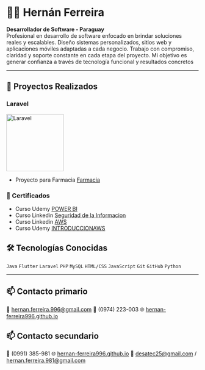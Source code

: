 # 👨‍💻 Hernán Ferreira

**Desarrollador de Software - Paraguay**  
Profesional en desarrollo de software enfocado en brindar soluciones reales y escalables.
Diseño sistemas personalizados, sitios web y aplicaciones móviles adaptadas a cada negocio.
Trabajo con compromiso, claridad y soporte constante en cada etapa del proyecto.
Mi objetivo es generar confianza a través de tecnología funcional y resultados concretos

---

## 🚀 Proyectos Realizados

<h3>Laravel</h3>
<img src="https://github.com/user-attachments/assets/685c88f5-f0f5-45a0-a91b-397409d33409" alt="Laravel" width="150">

- Proyecto para Farmacia [Farmacia](Laravel/sistemafarmacia)

### 🏅 Certificados

- Curso Udemy [POWER BI](certificados/Udemy_POWERBI.pdf)
- Curso Linkedin [Seguridad de la Informacion](certificados/Seguridadinformacion.pdf)
- Curso Linkedin [AWS](certificados/IntroduccionAWS.pdf)
- Curso Udemy [INTRODUCCIONAWS](certificados/Desarrolloweb.pdf)

## 🛠️ Tecnologías Conocidas

`Java` `Flutter` `Laravel` `PHP` `MySQL` `HTML/CSS` `JavaScript` `Git` `GitHub` `Python` 

---

## 📫 Contacto primario

📧 hernan.ferreira.996@gmail.com
📱 (0974) 223-003
🌐 [hernan-ferreira996.github.io](https://hernan-ferreira996.github.io)

## 📫 Contacto secundario

📱 (0991) 385-981
🌐 [hernan-ferreira996.github.io](https://hernan-ferreira996.github.io)
📧 desatec25@gmail.com  / hernan.ferreira.981@gmail.com
